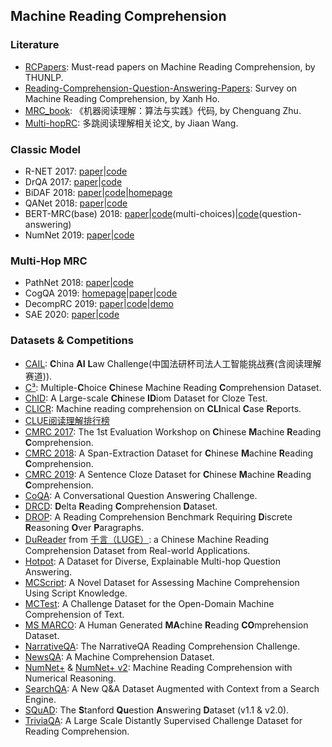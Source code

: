 ## Machine Reading Comprehension

### Literature
  - [RCPapers](https://github.com/thunlp/RCPapers): Must-read papers on Machine Reading Comprehension, by THUNLP.
  - [Reading-Comprehension-Question-Answering-Papers](https://github.com/xanhho/Reading-Comprehension-Question-Answering-Papers): Survey on Machine Reading Comprehension, by Xanh Ho.
  - [MRC_book](https://github.com/zcgzcgzcg1/MRC_book): 《机器阅读理解：算法与实践》代码, by Chenguang Zhu.
  - [Multi-hopRC](https://github.com/krystalan/Multi-hopRC): 多跳阅读理解相关论文, by Jiaan Wang.

### Classic Model
  - R-NET 2017: [paper](https://www.microsoft.com/en-us/research/wp-content/uploads/2017/05/r-net.pdf)|[code](https://github.com/localminimum/R-net)
  - DrQA 2017: [paper](https://arxiv.org/pdf/1704.00051.pdf)|[code](https://github.com/facebookresearch/DrQA)
  - BiDAF 2018: [paper](https://arxiv.org/pdf/1611.01603.pdf)|[code](https://github.com/allenai/bi-att-flow)|[homepage](https://allenai.github.io/bi-att-flow/)
  - QANet 2018: [paper](https://arxiv.org/pdf/1804.09541.pdf)|[code](https://github.com/localminimum/QANet)
  - BERT-MRC(base) 2018: [paper](https://arxiv.org/pdf/1810.04805.pdf)|[code](https://github.com/huggingface/transformers/tree/master/examples/pytorch/multiple-choice)(multi-choices)|[code](https://github.com/huggingface/transformers/tree/master/examples/pytorch/question-answering)(question-answering)
  - NumNet 2019: [paper](https://aclanthology.org/D19-1251/)|[code](https://github.com/ranqiu92/NumNet)

### Multi-Hop MRC
  - PathNet 2018: [paper](https://arxiv.org/pdf/1811.01127.pdf)|[code](https://github.com/allenai/PathNet)
  - CogQA 2019: [homepage](https://sites.google.com/view/cognitivegraph/)|[paper](https://arxiv.org/pdf/1905.05460.pdf)|[code](https://github.com/THUDM/CogQA)
  - DecompRC 2019: [paper](https://arxiv.org/pdf/1906.02916.pdf)|[code](https://github.com/shmsw25/DecompRC)|[demo](http://allgood.cs.washington.edu:2019/)
  - SAE 2020: [paper](https://arxiv.org/pdf/1911.00484.pdf)|[code](https://github.com/JD-AI-Research-Silicon-Valley/SAE)

### Datasets & Competitions
  - [CAIL](https://github.com/china-ai-law-challenge): **C**hina **AI** **L**aw Challenge(中国法研杯司法人工智能挑战赛(含阅读理解赛道)).
  - [C³](https://dataset.org/c3/): Multiple-**C**hoice **C**hinese Machine Reading **C**omprehension Dataset.
  - [ChID](https://aclanthology.org/P19-1075.pdf): A Large-scale **Ch**inese **ID**iom Dataset for Cloze Test.
  - [CLICR](https://github.com/clips/clicr): Machine reading comprehension on **CLI**nical **C**ase **R**eports.
  - [CLUE阅读理解排行榜](https://www.cluebenchmarks.com/rc.html)
  - [CMRC 2017](https://hfl-rc.com/cmrc2017/): The 1st Evaluation Workshop on **C**hinese **M**achine **R**eading **C**omprehension.
  - [CMRC 2018](https://ymcui.com/cmrc2018/): A Span-Extraction Dataset for **C**hinese **M**achine **R**eading **C**omprehension.
  - [CMRC 2019](https://ymcui.com/cmrc2019/): A Sentence Cloze Dataset for **C**hinese **M**achine **R**eading **C**omprehension.
  - [CoQA](https://stanfordnlp.github.io/coqa/): A Conversational Question Answering Challenge.
  - [DRCD](https://github.com/DRCKnowledgeTeam/DRCD): **D**elta **R**eading **C**omprehension **D**ataset.
  - [DROP](https://allennlp.org/drop): A Reading Comprehension Benchmark Requiring **D**iscrete **R**easoning **O**ver **P**aragraphs.
  - [DuReader](https://aistudio.baidu.com/aistudio/competition/detail/49/?isFromLUGE=TRUE) from [千言（LUGE）](https://www.luge.ai/): a Chinese Machine Reading Comprehension Dataset from Real-world Applications.
  - [Hotpot](https://hotpotqa.github.io/): A Dataset for Diverse, Explainable Multi-hop Question Answering.
  - [MCScript](https://arxiv.org/pdf/1803.05223.pdf): A Novel Dataset for Assessing Machine Comprehension Using Script Knowledge.
  - [MCTest](https://www.microsoft.com/en-us/research/publication/mctest-challenge-dataset-open-domain-machine-comprehension-text/): A Challenge Dataset for the Open-Domain Machine Comprehension of Text.
  - [MS MARCO](https://microsoft.github.io/msmarco/): A Human Generated **MA**chine **R**eading **CO**mprehension Dataset.
  - [NarrativeQA](https://aclanthology.org/Q18-1023.pdf): The NarrativeQA Reading Comprehension Challenge.
  - [NewsQA](https://www.microsoft.com/en-us/research/project/newsqa-dataset/): A Machine Comprehension Dataset.
  - [NumNet+](https://leaderboard.allenai.org/drop/submission/bm60vq8f7g2p7t2ld0j0) & [NumNet+ v2](https://leaderboard.allenai.org/drop/submission/bmfuq9e0v32fq8pskug0): Machine Reading Comprehension with Numerical Reasoning.
  - [SearchQA](https://arxiv.org/pdf/1704.05179.pdf): A New Q&A Dataset Augmented with Context from a Search Engine.
  - [SQuAD](https://rajpurkar.github.io/SQuAD-explorer/): The **S**tanford **Qu**estion **A**nswering **D**ataset (v1.1 & v2.0).
  - [TriviaQA](https://nlp.cs.washington.edu/triviaqa/): A Large Scale Distantly Supervised Challenge Dataset for Reading Comprehension.
